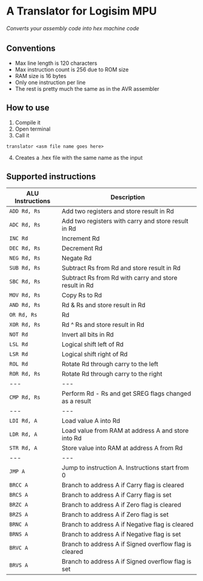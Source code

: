 # A Translator for Logisim MPU
###### Converts your assembly code into hex machine code

## Conventions
* Max line length is 120 characters
* Max instruction count is 256 due to ROM size
* RAM size is 16 bytes
* Only one instruction per line
* The rest is pretty much the same as in the AVR assembler
## How to use
1. Compile it
2. Open terminal
3. Call it
```
translator <asm file name goes here>
```
4. Creates a .hex file with the same name as the input
## Supported instructions

| ALU Instructions | Description |
| --- | --- |
| ```ADD Rd, Rs``` | Add two registers and store result in Rd |
| ```ADC Rd, Rs``` | Add two registers with carry and store result in Rd |
| ```INC Rd``` | Increment Rd |
| ```DEC Rd, Rs``` | Decrement Rd |
| ```NEG Rd, Rs``` | Negate Rd |
| ```SUB Rd, Rs``` | Subtract Rs from Rd and store result in Rd |
| ```SBC Rd, Rs``` | Subtract Rs from Rd with carry and store result in Rd |
| ```MOV Rd, Rs``` | Copy Rs to Rd |
| ```AND Rd, Rs``` | Rd & Rs and store result in Rd |
| ```OR Rd, Rs``` | Rd | Rs and store result in Rd |
| ```XOR Rd, Rs``` | Rd ^ Rs and store result in Rd |
| ```NOT Rd``` | Invert all bits in Rd |
| ```LSL Rd``` | Logical shift left of Rd |
| ```LSR Rd``` | Logical shift right of Rd |
| ```ROL Rd```| Rotate Rd through carry to the left |
| ```ROR Rd, Rs``` | Rotate Rd through carry to the right |
| --- | --- |
| ```CMP Rd, Rs ``` | Perform Rd - Rs and get SREG flags changed as a result |
| --- | --- |
| ```LDI Rd, A ``` | Load value A into Rd |
| ```LDR Rd, A``` | Load value from RAM at address A and store into Rd |
| ```STR Rd, A``` | Store value into RAM at address A from Rd |
| --- | --- |
| ```JMP A``` | Jump to instruction A. Instructions start from 0 |
| ```BRCC A``` | Branch to address A if Carry flag is cleared |
| ```BRCS A``` | Branch to address A if Carry flag is set |
| ```BRZC A``` | Branch to address A if Zero flag is cleared |
| ```BRZS A``` | Branch to address A if Zero flag is set |
| ```BRNC A``` | Branch to address A if Negative flag is cleared |
| ```BRNS A``` | Branch to address A if Negative flag is set |
| ```BRVC A``` | Branch to address A if Signed overflow flag is cleared |
| ```BRVS A``` | Branch to address A if Signed overflow flag is set |
